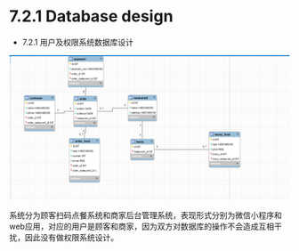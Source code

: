 # 7.2.1 Database design

- 7.2.1 用户及权限系统数据库设计

![这里写图片描述](../assets/sql/sql.png)

系统分为顾客扫码点餐系统和商家后台管理系统，表现形式分别为微信小程序和web应用，对应的用户是顾客和商家，因为双方对数据库的操作不会造成互相干扰，因此没有做权限系统设计。